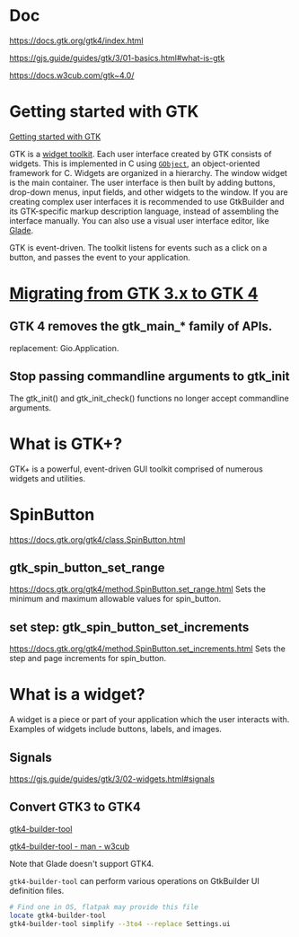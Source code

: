 # Doc
https://docs.gtk.org/gtk4/index.html

https://gjs.guide/guides/gtk/3/01-basics.html#what-is-gtk

https://docs.w3cub.com/gtk~4.0/

# Getting started with GTK
[Getting started with GTK](https://docs.gtk.org/gtk4/getting_started.html)

GTK is a [widget toolkit](http://en.wikipedia.org/wiki/Widget_toolkit). Each user interface created by GTK consists of widgets. This is implemented in C using [`GObject`](https://docs.gtk.org/gobject/class.Object.html), an object-oriented framework for C. Widgets are organized in a hierarchy. The window widget is the main container. The user interface is then built by adding buttons, drop-down menus, input fields, and other widgets to the window. If you are creating complex user interfaces it is recommended to use GtkBuilder and its GTK\-specific markup description language, instead of assembling the interface manually. You can also use a visual user interface editor, like [Glade](https://glade.gnome.org/).


GTK is event-driven. The toolkit listens for events such as a click on a button, and passes the event to your application.

## 

# [Migrating from GTK 3.x to GTK 4](https://docs.gtk.org/gtk4/migrating-3to4.html)

## GTK 4 removes the gtk_main_* family of APIs. 
replacement:
Gio.Application.

## Stop passing commandline arguments to gtk_init
The gtk_init() and gtk_init_check() functions no longer accept commandline arguments.



# What is GTK+?
GTK+ is a powerful, event-driven GUI toolkit comprised of numerous widgets and utilities.

# SpinButton
https://docs.gtk.org/gtk4/class.SpinButton.html

## gtk_spin_button_set_range
https://docs.gtk.org/gtk4/method.SpinButton.set_range.html
Sets the minimum and maximum allowable values for spin_button.

## set step: gtk_spin_button_set_increments
https://docs.gtk.org/gtk4/method.SpinButton.set_increments.html
Sets the step and page increments for spin_button.

# What is a widget?
A widget is a piece or part of your application which the user interacts with. Examples of widgets include buttons, labels, and images.

## Signals
https://gjs.guide/guides/gtk/3/02-widgets.html#signals

## Convert GTK3 to GTK4
[gtk4-builder-tool](https://gitlab.gnome.org/GNOME/gtk/-/blob/master/docs/reference/gtk/gtk4-builder-tool.rst)

[gtk4-builder-tool - man - w3cub](https://docs.w3cub.com/gtk~4.0/gtk4-builder-tool)

Note that Glade doesn't support GTK4.

`gtk4-builder-tool` can perform various operations on GtkBuilder UI definition
files.

``` Bash
# Find one in OS, flatpak may provide this file
locate gtk4-builder-tool
gtk4-builder-tool simplify --3to4 --replace Settings.ui
```

## 